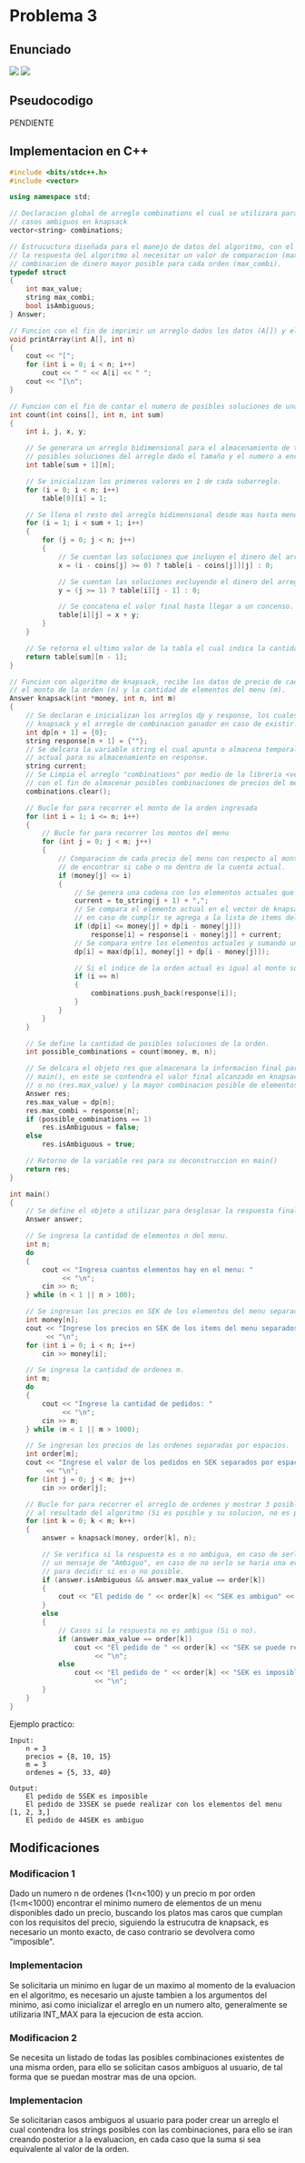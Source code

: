 # Problema 3

## Enunciado
![](./Enunciado1.jpeg)
![](./Enunciado2.jpeg)

## Pseudocodigo
PENDIENTE

## Implementacion en C++
```c++
#include <bits/stdc++.h>
#include <vector>

using namespace std;

// Declaracion global de arreglo combinations el cual se utilizara para la evaluacion de
// casos ambiguos en knapsack
vector<string> combinations;

// Estrucuctura diseñada para el manejo de datos del algoritmo, con el fin de optimizar
// la respuesta del algoritmo al necesitar un valor de comparacion (max_value) y la
// combinacion de dinero mayor posible para cada orden (max_combi).
typedef struct
{
    int max_value;
    string max_combi;
    bool isAmbiguous;
} Answer;

// Funcion con el fin de imprimir un arreglo dados los datos (A[]) y el tamaño del mismo (n).
void printArray(int A[], int n)
{
    cout << "[";
    for (int i = 0; i < n; i++)
        cout << " " << A[i] << " ";
    cout << "]\n";
}

// Funcion con el fin de contar el numero de posibles soluciones de una sola orden.
int count(int coins[], int n, int sum)
{
    int i, j, x, y;

    // Se generara un arreglo bidimensional para el almacenamiento de todas las
    // posibles soluciones del arreglo dado el tamaño y el numero a encontrar.
    int table[sum + 1][n];

    // Se inicializan los primeros valores en 1 de cada subarreglo.
    for (i = 0; i < n; i++)
        table[0][i] = 1;

    // Se llena el resto del arreglo bidimensional desde mas hasta menos (bottom up).
    for (i = 1; i < sum + 1; i++)
    {
        for (j = 0; j < n; j++)
        {
            // Se cuentan las soluciones que incluyen el dinero del arreglo original.
            x = (i - coins[j] >= 0) ? table[i - coins[j]][j] : 0;

            // Se cuentan las soluciones excluyendo el dinero del arreglo original.
            y = (j >= 1) ? table[i][j - 1] : 0;

            // Se concatena el valor final hasta llegar a un concenso.
            table[i][j] = x + y;
        }
    }

    // Se retorna el ultimo valor de la tabla el cual indica la cantidad de soluciones posibles.
    return table[sum][n - 1];
}

// Funcion con algoritmo de knapsack, recibe los datos de precio de cada item del menu (money),
// el monto de la orden (n) y la cantidad de elementos del menu (m).
Answer knapsack(int *money, int n, int m)
{
    // Se declaran e inicializan los arreglos dp y response, los cuales contendran tanto el orden de
    // knapsack y el arreglo de combinacion ganador en caso de existir.
    int dp[n + 1] = {0};
    string response[n + 1] = {""};
    // Se delcara la variable string el cual apunta o almacena temporalmente el precio del menu
    // actual para su almacenamiento en response.
    string current;
    // Se Limpia el arreglo "combinations" por medio de la libreria <vector>,
    // con el fin de almacenar posibles combinaciones de precios del menu.
    combinations.clear();

    // Bucle for para recorrer el monto de la orden ingresada
    for (int i = 1; i <= n; i++)
    {
        // Bucle for para recorrer los montos del menu
        for (int j = 0; j < m; j++)
        {
            // Comparacion de cada precio del menu con respecto al monto de la orden actual, con el fin
            // de encontrar si cabe o no dentro de la cuenta actual.
            if (money[j] <= i)
            {
                // Se genera una cadena con los elementos actuales que caben dentro de la orden.
                current = to_string(j + 1) + ",";
                // Se compara el elemento actual en el vector de knapsack con un nuevo elemento del menu,
                // en caso de cumplir se agrega a la lista de items del menu final a mostrar.
                if (dp[i] <= money[j] + dp[i - money[j]])
                    response[i] = response[i - money[j]] + current;
                // Se compara entre los elementos actuales y sumando uno mas para encontrar el mayor posible.
                dp[i] = max(dp[i], money[j] + dp[i - money[j]]);

                // Si el indice de la orden actual es igual al monto solicitado se agrega un nuevo precio a la orden.
                if (i == n)
                {
                    combinations.push_back(response[i]);
                }
            }
        }
    }

    // Se define la cantidad de posibles soluciones de la orden.
    int possible_combinations = count(money, m, n);

    // Se delcara el objeto res que almacenara la informacion final para su retorno a la Funcion
    // main(), en este se contendra el valor final alcanzado en knapsack para definir si es posible
    // o no (res.max_value) y la mayor combinacion posible de elementos del menu (res.max_combi)
    Answer res;
    res.max_value = dp[n];
    res.max_combi = response[n];
    if (possible_combinations == 1)
        res.isAmbiguous = false;
    else
        res.isAmbiguous = true;

    // Retorno de la variable res para su deconstruccion en main()
    return res;
}

int main()
{
    // Se define el objeto a utilizar para desglosar la respuesta final de cada orden.
    Answer answer;

    // Se ingresa la cantidad de elementos n del menu.
    int n;
    do
    {
        cout << "Ingresa cuantos elementos hay en el menu: "
             << "\n";
        cin >> n;
    } while (n < 1 || n > 100);

    // Se ingresan los precios en SEK de los elementos del menu separados por espacios.
    int money[n];
    cout << "Ingrese los precios en SEK de los items del menu separados por espacios: "
         << "\n";
    for (int i = 0; i < n; i++)
        cin >> money[i];

    // Se ingresa la cantidad de ordenes m.
    int m;
    do
    {
        cout << "Ingrese la cantidad de pedidos: "
             << "\n";
        cin >> m;
    } while (m < 1 || m > 1000);

    // Se ingresan los precios de las ordenes separadas por espacios.
    int order[m];
    cout << "Ingrese el valor de los pedidos en SEK separados por espacios: "
         << "\n";
    for (int j = 0; j < m; j++)
        cin >> order[j];

    // Bucle for para recorrer el arreglo de ordenes y mostrar 3 posibles output en base
    // al resultado del algoritmo (Si es posible y su solucion, no es posible, o es posible pero ambiguo).
    for (int k = 0; k < m; k++)
    {
        answer = knapsack(money, order[k], n);

        // Se verifica si la respuesta es o no ambigua, en caso de serla solo mostraria
        // un mensaje de "Ambiguo", en caso de no serlo se haria una evaluacion adicional
        // para decidir si es o no posible.
        if (answer.isAmbiguous && answer.max_value == order[k])
        {
            cout << "El pedido de " << order[k] << "SEK es ambiguo" << endl;
        }
        else
        {
            // Casos si la respuesta no es ambigua (Si o no).
            if (answer.max_value == order[k])
                cout << "El pedido de " << order[k] << "SEK se puede realizar con los elementos del menu: [" << answer.max_combi << "]"
                     << "\n";
            else
                cout << "El pedido de " << order[k] << "SEK es imposible"
                     << "\n";
        }
    }
}
```

Ejemplo practico:
```
Input:
    n = 3
    precios = {8, 10, 15}
    m = 3
    ordenes = {5, 33, 40}

Output:
    El pedido de 5SEK es imposible
    El pedido de 33SEK se puede realizar con los elementos del menu [1, 2, 3,]
    El pedido de 44SEK es ambiguo
```

## Modificaciones
### Modificacion 1
Dado un numero n de ordenes (1<n<100) y un precio m por orden (1<m<1000) encontrar el minimo numero de elementos de un menu disponibles dado un precio, buscando los platos mas caros que cumplan con los requisitos del precio, siguiendo la estrucutra de knapsack, es necesario un monto exacto, de caso contrario se devolvera como "imposible".
### Implementacion
Se solicitaria un minimo en lugar de un maximo al momento de la evaluacion en el algoritmo, es necesario un ajuste tambien a los argumentos del minimo, asi como inicializar el arreglo en un numero alto, generalmente se utilizaria INT_MAX para la ejecucion de esta accion.

### Modificacion 2
Se necesita un listado de todas las posibles combinaciones existentes de una misma orden, para ello se solicitan casos ambiguos al usuario, de tal forma que se puedan mostrar mas de una opcion.
### Implementacion
Se solicitarian casos ambiguos al usuario para poder crear un arreglo el cual contendra los strings posibles con las combinaciones, para ello se iran creando posterior a la evaluacion, en cada caso que la suma si sea equivalente al valor de la orden.
